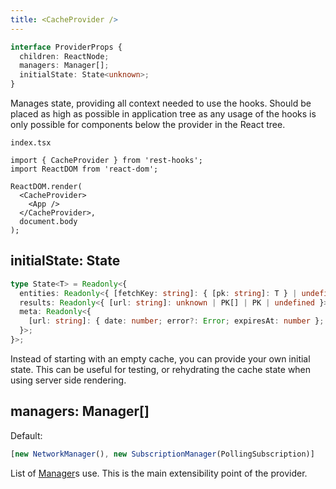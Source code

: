 ```yaml
---
title: <CacheProvider />
---
```


```typescript
interface ProviderProps {
  children: ReactNode;
  managers: Manager[];
  initialState: State<unknown>;
}
```

Manages state, providing all context needed to use the hooks. Should be placed as high as possible
in application tree as any usage of the hooks is only possible for components below the provider
in the React tree.

`index.tsx`

```tsx
import { CacheProvider } from 'rest-hooks';
import ReactDOM from 'react-dom';

ReactDOM.render(
  <CacheProvider>
    <App />
  </CacheProvider>,
  document.body
);
```

## initialState: State<unknown>

```typescript
type State<T> = Readonly<{
  entities: Readonly<{ [fetchKey: string]: { [pk: string]: T } | undefined }>;
  results: Readonly<{ [url: string]: unknown | PK[] | PK | undefined }>;
  meta: Readonly<{
    [url: string]: { date: number; error?: Error; expiresAt: number };
  }>;
}>;
```

Instead of starting with an empty cache, you can provide your own initial state. This can
be useful for testing, or rehydrating the cache state when using server side rendering.

## managers: Manager[]

Default:

```typescript
[new NetworkManager(), new SubscriptionManager(PollingSubscription)]
```

List of [Manager](./Manager)s use. This is the main extensibility point of the provider.

